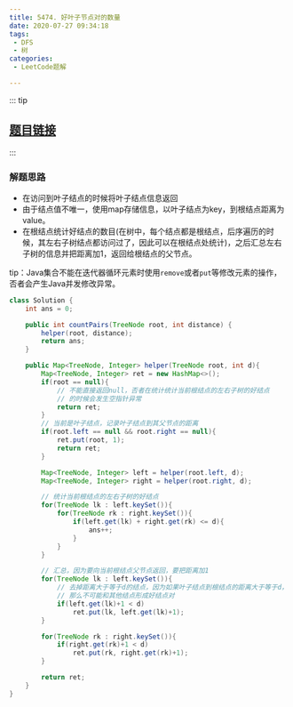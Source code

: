 ```yaml
---
title: 5474. 好叶子节点对的数量
date: 2020-07-27 09:34:18
tags:
 - DFS
 - 树
categories:
 - LeetCode题解

---
```


::: tip

## [题目链接](https://leetcode-cn.com/problems/number-of-good-leaf-nodes-pairs/)

:::

### 解题思路

- 在访问到叶子结点的时候将叶子结点信息返回
- 由于结点值不唯一，使用map存储信息，以叶子结点为key，到根结点距离为value。
- 在根结点统计好结点的数目(在树中，每个结点都是根结点，后序遍历的时候，其左右子树结点都访问过了，因此可以在根结点处统计)，之后汇总左右子树的信息并把距离加1，返回给根结点的父节点。

tip：Java集合不能在迭代器循环元素时使用`remove`或者`put`等修改元素的操作，否者会产生Java并发修改异常。

```java
class Solution {
    int ans = 0;

    public int countPairs(TreeNode root, int distance) {
        helper(root, distance);
        return ans;
    }

    public Map<TreeNode, Integer> helper(TreeNode root, int d){
        Map<TreeNode, Integer> ret = new HashMap<>();
        if(root == null){
            // 不能直接返回null，否者在统计统计当前根结点的左右子树的好结点
            // 的时候会发生空指针异常
            return ret;
        }
        // 当前是叶子结点，记录叶子结点到其父节点的距离
        if(root.left == null && root.right == null){
            ret.put(root, 1);
            return ret;
        }

        Map<TreeNode, Integer> left = helper(root.left, d);
        Map<TreeNode, Integer> right = helper(root.right, d);

        // 统计当前根结点的左右子树的好结点
        for(TreeNode lk : left.keySet()){
            for(TreeNode rk : right.keySet()){
                if(left.get(lk) + right.get(rk) <= d){
                    ans++;
                }
            }
        }

        // 汇总，因为要向当前根结点父节点返回，要把距离加1
        for(TreeNode lk : left.keySet()){
            // 去掉距离大于等于d的结点，因为如果叶子结点到根结点的距离大于等于d，
            // 那么不可能和其他结点形成好结点对
            if(left.get(lk)+1 < d)
                ret.put(lk, left.get(lk)+1);
        }

        for(TreeNode rk : right.keySet()){
            if(right.get(rk)+1 < d)
                ret.put(rk, right.get(rk)+1);
        }

        return ret;
    }
}
```

